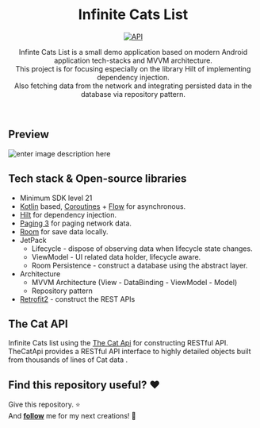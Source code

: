 
<h1 align="center">Infinite Cats List</h1>

<p align="center">
  <a href="https://android-arsenal.com/api?level=21"><img alt="API" src="https://img.shields.io/badge/API-21%2B-brightgreen.svg?style=flat"/></a>
<p align="center">  
Infinte Cats List is a small demo application based on modern Android application tech-stacks and MVVM architecture.<br>This project is for focusing especially on the  library Hilt of implementing dependency injection.<br>
Also fetching data from the network and integrating persisted data in the database via repository pattern.
</p>
</br>

## Preview

![enter image description here](https://icatcare.org/app/uploads/2018/07/Thinking-of-getting-a-cat.png)

## Tech stack & Open-source libraries
- Minimum SDK level 21
- [Kotlin](https://kotlinlang.org/) based, [Coroutines](https://github.com/Kotlin/kotlinx.coroutines) + [Flow](https://kotlin.github.io/kotlinx.coroutines/kotlinx-coroutines-core/kotlinx.coroutines.flow/) for asynchronous.
- [Hilt](https://dagger.dev/hilt/) for dependency injection.
-  [Paging 3](https://developer.android.com/topic/libraries/architecture/paging/v3-overview) for paging network data.
- [Room](https://developer.android.com/jetpack/androidx/releases/room) for save data locally.
- JetPack
  - Lifecycle - dispose of observing data when lifecycle state changes.
  - ViewModel - UI related data holder, lifecycle aware.
  - Room Persistence - construct a database using the abstract layer.
- Architecture
  - MVVM Architecture (View - DataBinding - ViewModel - Model)
  - Repository pattern
- [Retrofit2](https://github.com/square/retrofit) - construct the REST APIs


## The Cat API

Infinite Cats list using the [The Cat Api](https://thecatapi.com/) for constructing RESTful API.<br>
TheCatApi provides a RESTful API interface to highly detailed objects built from thousands of lines of Cat data .

## Find this repository useful? :heart:
Give this repository. :star: <br>
And __[follow](https://github.com/Emranul-Islam)__ me for my next creations! 🤩

